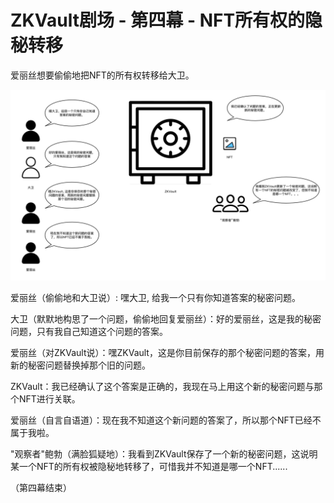 # ZKVault剧场 - 第四幕 - NFT所有权的隐秘转移

爱丽丝想要偷偷地把NFT的所有权转移给大卫。

![图示](ZKVault_Theater_Private_Ownership_Transfer.png "第四幕剧情")

爱丽丝（偷偷地和大卫说）: 嘿大卫, 给我一个只有你知道答案的秘密问题。

大卫（默默地构思了一个问题，偷偷地回复爱丽丝）：好的爱丽丝，这是我的秘密问题，只有我自己知道这个问题的答案。

爱丽丝（对ZKVault说）：嘿ZKVault，这是你目前保存的那个秘密问题的答案，用新的秘密问题替换掉那个旧的问题。

ZKVault：我已经确认了这个答案是正确的，我现在马上用这个新的秘密问题与那个NFT进行关联。

爱丽丝（自言自语道）：现在我不知道这个新问题的答案了，所以那个NFT已经不属于我啦。

"观察者"鲍勃（满脸狐疑地）：我看到ZKVault保存了一个新的秘密问题，这说明某一个NFT的所有权被隐秘地转移了，可惜我并不知道是哪一个NFT......

（第四幕结束）
